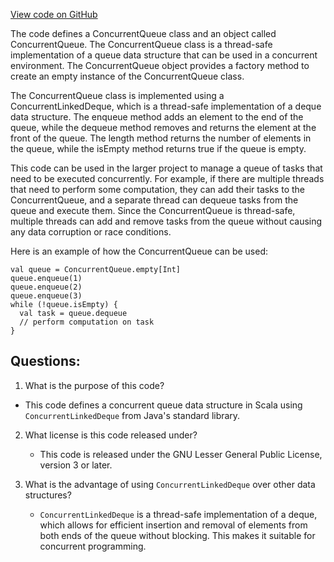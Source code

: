 [View code on GitHub](https://github.com/oxyg3nium/oxyg3nium/util/src/main/scala/org/oxyg3nium/util/ConcurrentQueue.scala)

The code defines a ConcurrentQueue class and an object called ConcurrentQueue. The ConcurrentQueue class is a thread-safe implementation of a queue data structure that can be used in a concurrent environment. The ConcurrentQueue object provides a factory method to create an empty instance of the ConcurrentQueue class.

The ConcurrentQueue class is implemented using a ConcurrentLinkedDeque, which is a thread-safe implementation of a deque data structure. The enqueue method adds an element to the end of the queue, while the dequeue method removes and returns the element at the front of the queue. The length method returns the number of elements in the queue, while the isEmpty method returns true if the queue is empty.

This code can be used in the larger project to manage a queue of tasks that need to be executed concurrently. For example, if there are multiple threads that need to perform some computation, they can add their tasks to the ConcurrentQueue, and a separate thread can dequeue tasks from the queue and execute them. Since the ConcurrentQueue is thread-safe, multiple threads can add and remove tasks from the queue without causing any data corruption or race conditions.

Here is an example of how the ConcurrentQueue can be used:

```
val queue = ConcurrentQueue.empty[Int]
queue.enqueue(1)
queue.enqueue(2)
queue.enqueue(3)
while (!queue.isEmpty) {
  val task = queue.dequeue
  // perform computation on task
}
```
## Questions: 
 1. What is the purpose of this code?
   - This code defines a concurrent queue data structure in Scala using `ConcurrentLinkedDeque` from Java's standard library.

2. What license is this code released under?
   - This code is released under the GNU Lesser General Public License, version 3 or later.

3. What is the advantage of using `ConcurrentLinkedDeque` over other data structures?
   - `ConcurrentLinkedDeque` is a thread-safe implementation of a deque, which allows for efficient insertion and removal of elements from both ends of the queue without blocking. This makes it suitable for concurrent programming.